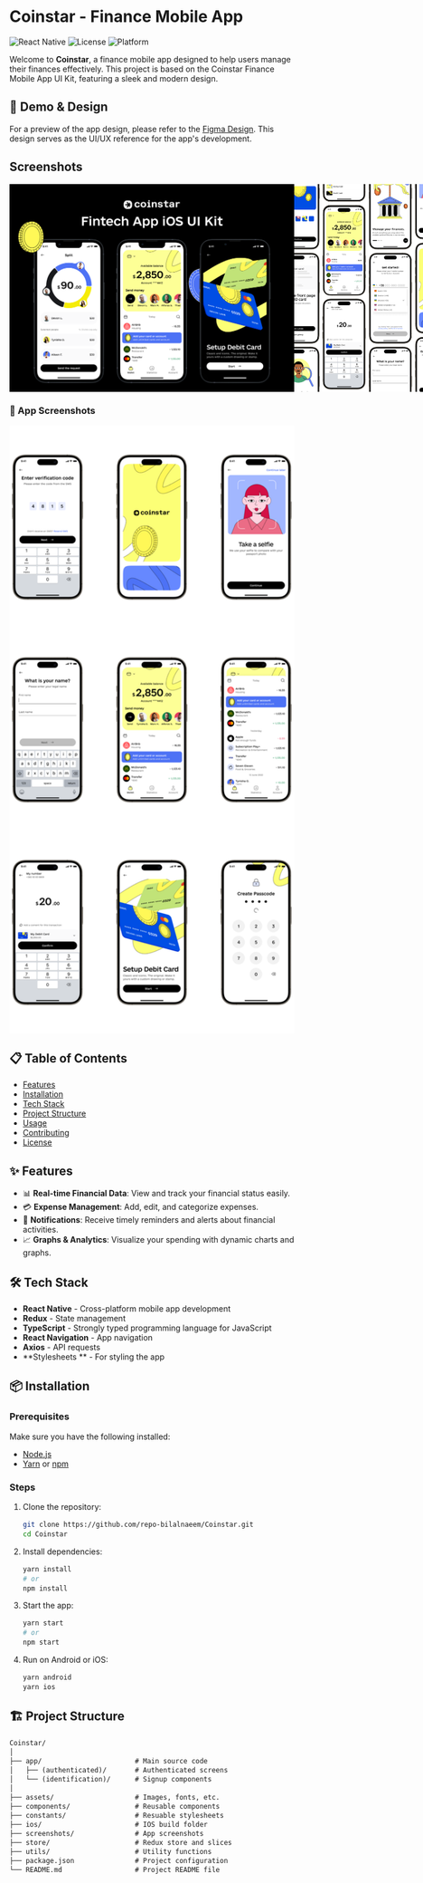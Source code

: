 # Coinstar - Finance Mobile App

![React Native](https://img.shields.io/badge/React%20Native-v0.71.0-blue)
![License](https://img.shields.io/badge/license-MIT-green)
![Platform](https://img.shields.io/badge/platform-iOS%20|%20Android-lightgrey)

Welcome to **Coinstar**, a finance mobile app designed to help users manage their finances effectively. This project is based on the Coinstar Finance Mobile App UI Kit, featuring a sleek and modern design.

## 🚀 Demo & Design

For a preview of the app design, please refer to the [Figma Design](<https://www.figma.com/design/KEDcxW9t9UIAEYKkXZbKKL/Coinstar---Finance-Mobile-App-UI-Kit-(Community)?node-id=1020-89887&t=INEmeiBw912hoK0m-1>). This design serves as the UI/UX reference for the app's development.

## Screenshots

<div style="display: flex; flex-direction: 'row';">
<img src="./screenshots/Thumbnail.png" width=100%>
<img src="./screenshots/Thumbnail-2.png" width=100%>
</div>

### 📱 App Screenshots

<div style="display: flex; flex-direction: 'row';">
<img src="./screenshots/Thumbnail-3.png" width=100%>

</div>


## 📋 Table of Contents

- [Features](#features)
- [Installation](#installation)
- [Tech Stack](#tech-stack)
- [Project Structure](#project-structure)
- [Usage](#usage)
- [Contributing](#contributing)
- [License](#license)

## ✨ Features

- 📊 **Real-time Financial Data**: View and track your financial status easily.
- 💳 **Expense Management**: Add, edit, and categorize expenses.
- 🔔 **Notifications**: Receive timely reminders and alerts about financial activities.
- 📈 **Graphs & Analytics**: Visualize your spending with dynamic charts and graphs.

## 🛠 Tech Stack

- **React Native** - Cross-platform mobile app development
- **Redux** - State management
- **TypeScript** - Strongly typed programming language for JavaScript
- **React Navigation** - App navigation
- **Axios** - API requests
- **Stylesheets ** - For styling the app

## 📦 Installation

### Prerequisites

Make sure you have the following installed:

- [Node.js](https://nodejs.org/)
- [Yarn](https://yarnpkg.com/) or [npm](https://www.npmjs.com/)

### Steps

1. Clone the repository:

   ```bash
   git clone https://github.com/repo-bilalnaeem/Coinstar.git
   cd Coinstar
   ```

2. Install dependencies:

   ```bash
   yarn install
   # or
   npm install
   ```

3. Start the app:

   ```bash
   yarn start
   # or
   npm start
   ```

4. Run on Android or iOS:

   ```bash
   yarn android
   yarn ios
   ```

## 🏗 Project Structure

```plaintext
Coinstar/
│
├── app/                       # Main source code
│   ├── (authenticated)/       # Authenticated screens
│   └── (identification)/      # Signup components
│
├── assets/                    # Images, fonts, etc.
├── components/                # Reusable components
├── constants/                 # Resuable stylesheets
├── ios/                       # IOS build folder
├── screenshots/               # App screenshots
├── store/                     # Redux store and slices
├── utils/                     # Utility functions
├── package.json               # Project configuration
└── README.md                  # Project README file
```
